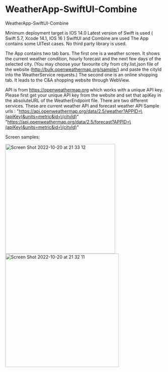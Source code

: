 # WeatherApp-SwiftUI-Combine
WeatherApp-SwiftUI-Combine

Minimum deployment target is IOS 14.0
Latest version of Swift is used ( Swift 5.7, Xcode 14.1, IOS 16 )
SwiftUI and Combine are used
The App contains some UITest cases.
No third party library is used.

The App contains two tab bars. The first one is a weather screen. It shows the current weather condition, hourly forecast and the next few days of the selected city. (You may choose your favourite city from city.list.json file of the website (http://bulk.openweathermap.org/sample/) and paste the cityId into the WeatherService requests.)
The second one is an online shopping tab. It leads to the C&A shopping website through WebView.

API is from https://openweathermap.org which works with a unique API key. Please first get your unique API key from the website and set that apiKey in the absoluteURL of the WeatherEndpoint file.
There are two different services. These are current weather API and forecast weather API
Sample urls : "https://api.openweathermap.org/data/2.5/weather?APPID=\(apiKey)&units=metric&id=\(cityId)"
		        "https://api.openweathermap.org/data/2.5/forecast?APPID=\(apiKey)&units=metric&id=\(cityId)"

Screen samples:

<img width="349" alt="Screen Shot 2022-10-20 at 21 33 12" src="https://user-images.githubusercontent.com/29311417/197030149-b2b2e098-7127-4772-9011-e15cfac677e3.png">

<img width="361" alt="Screen Shot 2022-10-20 at 21 32 11" src="https://user-images.githubusercontent.com/29311417/197030045-52121066-237c-41b7-aace-0835c596dd45.png">

